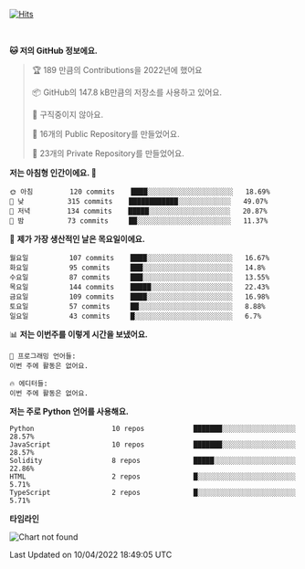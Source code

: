 [![Hits](https://hits.seeyoufarm.com/api/count/incr/badge.svg?url=https%3A%2F%2Fgithub.com%2FSoohan-Park&count_bg=%23000000&title_bg=%23828282&icon=gradle.svg&icon_color=%23FFFFFF&title=Visited&edge_flat=false)](https://hits.seeyoufarm.com)  

<br/>

<!--START_SECTION:waka-->
**🐱 저의 GitHub 정보에요.** 

> 🏆 189 만큼의 Contributions을 2022년에 했어요
 > 
> 📦 GitHub의 147.8 kB만큼의 저장소를 사용하고 있어요. 
 > 
> 🚫 구직중이지 않아요.
 > 
> 📜 16개의 Public Repository를 만들었어요. 
 > 
> 🔑 23개의 Private Repository를 만들었어요.  
 > 
**저는 아침형 인간이에요. 🐤** 

```text
🌞 아침         120 commits    ████░░░░░░░░░░░░░░░░░░░░░   18.69% 
🌆 낮　         315 commits    ████████████░░░░░░░░░░░░░   49.07% 
🌃 저녁         134 commits    █████░░░░░░░░░░░░░░░░░░░░   20.87% 
🌙 밤　         73 commits     ██░░░░░░░░░░░░░░░░░░░░░░░   11.37%

```
📅 **제가 가장 생산적인 날은 목요일이에요.** 

```text
월요일          107 commits    ████░░░░░░░░░░░░░░░░░░░░░   16.67% 
화요일          95 commits     ███░░░░░░░░░░░░░░░░░░░░░░   14.8% 
수요일          87 commits     ███░░░░░░░░░░░░░░░░░░░░░░   13.55% 
목요일          144 commits    █████░░░░░░░░░░░░░░░░░░░░   22.43% 
금요일          109 commits    ████░░░░░░░░░░░░░░░░░░░░░   16.98% 
토요일          57 commits     ██░░░░░░░░░░░░░░░░░░░░░░░   8.88% 
일요일          43 commits     █░░░░░░░░░░░░░░░░░░░░░░░░   6.7%

```


📊 **저는 이번주를 이렇게 시간을 보냈어요.** 

```text
💬 프로그래밍 언어들: 
이번 주에 활동은 없어요.

🔥 에디터들: 
이번 주에 활동은 없어요.

```

**저는 주로 Python 언어를 사용해요.** 

```text
Python                   10 repos            ███████░░░░░░░░░░░░░░░░░░   28.57% 
JavaScript               10 repos            ███████░░░░░░░░░░░░░░░░░░   28.57% 
Solidity                 8 repos             █████░░░░░░░░░░░░░░░░░░░░   22.86% 
HTML                     2 repos             █░░░░░░░░░░░░░░░░░░░░░░░░   5.71% 
TypeScript               2 repos             █░░░░░░░░░░░░░░░░░░░░░░░░   5.71%

```


**타임라인**

![Chart not found](https://raw.githubusercontent.com/Soohan-Park/Soohan-Park/master/charts/bar_graph.png) 


 Last Updated on 10/04/2022 18:49:05 UTC
<!--END_SECTION:waka-->
